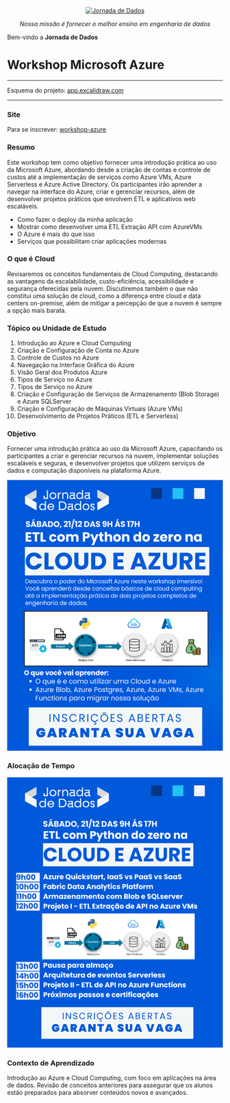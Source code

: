  
<p align="center">
  <a href="https://suajornadadedados.com.br/"><img src="https://github.com/lvgalvao/data-engineering-roadmap/raw/main/pics/logo.png" alt="Jornada de Dados"></a>
</p>
<p align="center">
    <em>Nossa missão é fornecer o melhor ensino em engenharia de dados</em>
</p>

Bem-vindo a **Jornada de Dados**

# Workshop Microsoft Azure

---

Esquema do projeto: [app.excalidraw.com](https://link.excalidraw.com/l/8pvW6zbNUnD/2gahrXjzy54)

---

### Site

Para se inscrever: [workshop-azure](https://suajornadadedados.com.br/workshop-azure/)

### Resumo
Este workshop tem como objetivo fornecer uma introdução prática ao uso da Microsoft Azure, abordando desde a criação de contas e controle de custos até a implementação de serviços como Azure VMs, Azure Serverless e Azure Active Directory. Os participantes irão aprender a navegar na interface do Azure, criar e gerenciar recursos, além de desenvolver projetos práticos que envolvem ETL e aplicativos web escaláveis.

- Como fazer o deploy da minha aplicação
- Mostrar como desenvolver uma ETL Extração API com AzureVMs
- O Azure é mais do que isso
- Serviços que possibilitam criar aplicações modernas

### O que é Cloud
Revisaremos os conceitos fundamentais de Cloud Computing, destacando as vantagens da escalabilidade, custo-eficiência, acessibilidade e segurança oferecidas pela nuvem. Discutiremos também o que não constitui uma solução de cloud, como a diferença entre cloud e data centers on-premise, além de mitigar a percepção de que a nuvem é sempre a opção mais barata.

### Tópico ou Unidade de Estudo
1. Introdução ao Azure e Cloud Computing
2. Criação e Configuração de Conta no Azure
3. Controle de Custos no Azure
4. Navegação na Interface Gráfica do Azure
5. Visão Geral dos Produtos Azure
6. Tipos de Serviço no Azure
7. Tipos de Serviço no Azure
8. Criação e Configuração de Serviços de Armazenamento (Blob Storage) e Azure SQLServer
9. Criação e Configuração de Máquinas Virtuais (Azure VMs)
10. Desenvolvimento de Projetos Práticos (ETL e Serverless)

### Objetivo
Fornecer uma introdução prática ao uso da Microsoft Azure, capacitando os participantes a criar e gerenciar recursos na nuvem, implementar soluções escaláveis e seguras, e desenvolver projetos que utilizem serviços de dados e computação disponíveis na plataforma Azure.

![imagem](./pics/imagem_01.png)

### Alocação de Tempo

![imagem](./pics/imagem_02.png)

### Contexto de Aprendizado
Introdução ao Azure e Cloud Computing, com foco em aplicações na área de dados. Revisão de conceitos anteriores para assegurar que os alunos estão preparados para absorver conteúdos novos e avançados.